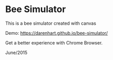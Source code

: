 # Bee Simulator

This is a bee simulator created with canvas

Demo: https://darenhart.github.io/bee-simulator/

Get a better experience with Chrome Browser.

June/2015
